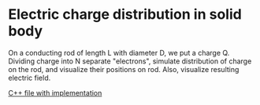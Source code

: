 # Electric charge distribution in solid body

On a conducting rod of length L with diameter D, we put a charge Q.
Dividing charge into N separate "electrons", simulate distribution of charge on the rod, and visualize their positions on rod.
Also, visualize resulting electric field.


[C++ file with implementation](/docs_examples/examples/example6_electric_charge_distribution.cpp)
